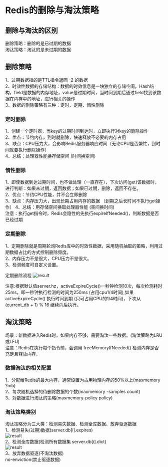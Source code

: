 # Redis的删除与淘汰策略  
## 删除与淘汰的区别   
删除策略：删除的是已过期的数据  
淘汰策略：淘汰的是未过期的数据  
## 删除策略  
1、过期数据指的是TTL指令返回 -2 的数据  
2、时效性数据的存储结构：数据的时效信息是一块独立的存储空间，Hash结构，field是数据的内存地址，value是过期时间，当时间到期后通过field找到该数据在内存中的地址，进行相关的操作  
3、数据的删除策略有三种：定时、定期、惰性删除  
### 定时删除  
1、创建一个定时器，当key的过期时间到达时，立即执行对key的删除操作  
2、优点：节约内存，到时就删除，快速释放不必要的内存占用  
3、缺点：CPU压力大，会影响Redis服务器响应时间（无论CPU是否繁忙，到时间就要执行删除操作）  
4、总结：处理器性能换存储空间 (时间换空间)  
### 惰性删除  
1、即使数据到达过期时间，也不做处理（一直存在），下次访问(get)该数据时，进行判断：如果未过期，返回数据；如果已过期，删除，返回不存在。  
2、优点：节约CPU性能，并不会立即删除  
3、缺点：内存压力大，出现长期占用内存的数据 （到期之后长时间不执行get操作）
4、总结：用存储空间换取处理器性能 (空间换时间)  
注意：执行get指令时，Redis会隐性的先执行expireIfNeeded()，判断数据是否已经过期  
### 定期删除  
1、定期删除就是周期轮询Redis库中的时效性数据，采用随机抽取的策略，利用过期数据占比的方式控制删除频度。  
2、内存压力不是很大，CPU压力不是很大。  
3、检测频度可自定义设置。  

定期删除流程 
![result](https://static01.imgkr.com/temp/febc0c60732447e38bb599d1e7042bd0.png)    

注意:根据默认值server.hz，activeExpireCycle()一秒钟检测10次，每次检测耗时25ms，即一秒钟执行检测的时间为250ms (占用cpu1/4时间),如果 activeExpireCycle() 执行时间到期 (只可占用CPU的1/4时间)，下次从 (current_db + 1) % 16 继续向后执行。      
## 淘汰策略  
场景：新数据进入Redis时，如果内存不够，需要淘汰一些数据。(淘汰策略为LRU或LFU)  
注意：Redis在执行每个指令前，会调用 freeMemoryIfNeeded() 检测内存是否充足且释放内存。  
### 数据淘汰的相关配置  
1、分配给Redis的最大内存，通常设置为占用物理内存的50%以上(maxmemory ?mb)  
2、每次随机选择的待删除数据的个数(maxmemory -samples count)  
3、对数据进行淘汰的策略(maxmemory-policy policy)  

### 淘汰策略类别  
淘汰策略分为三大类：检测易失数据、检测全库数据、放弃驱逐数据  
1、检测易失(过期)数据(server.db[i].expires)    
![result](https://static01.imgkr.com/temp/d072c94ad99c44f39b35309cb35e7ec0.png)  
2、检测全库数据(检测所有数据集 server.db[i].dict)  
![result](https://static01.imgkr.com/temp/e35a90971d4a4cc5aac54265582c2193.png)  
3、放弃数据驱逐(不淘汰数据)  
no-enviction(禁止驱逐数据)

  


